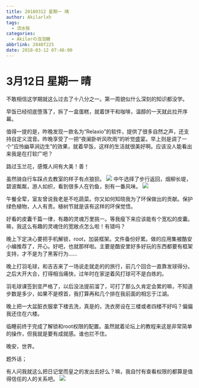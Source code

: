 ```yaml
---
title: 20180312 星期一 晴
author: Akilarlxh
tags:
  - 流水账
categories:
  - Akilarの泡泡糖
abbrlink: 2840f225
date: 2018-03-12 07:46:00
---
```

 # 3月12日 星期一 晴
  
不敢相信这学期就这么过去了十八分之一。第一周貌似什么深刻的知识都没学。

早饭已经彻底堕落了，拆了一盒蛋糕，就着饼干和咖啡，温醇的一天就此拉开序幕。

值得一提的是，昨晚发现一款名为“Relaxio”的软件，提供了很多自然之声，还支持自定义混音。昨晚享受了一把“夜阑卧听风吹雨”的听觉盛宴。早上则是调了一个“应怜幽草涧边生”的效果，就着早饭，这样的生活就很美好啊。应该没人能看出来我是在打软广吧？

路过玉兰花，感慨人间有大美！善！

虽然骑自行车踩点去教室的样子有点狼狈。
![](https://s2.ax1x.com/2019/04/10/ATUIhj.jpg)
中午选择了步行返回，烟柳长堤，碧波粼粼，游人如织，看到很多人在钓鱼，别有一番风味。
![](https://s2.ax1x.com/2019/04/10/ATU73n.jpg)


午餐全荤，室友曾说我老是不吃蔬菜。你又如何知晓我为了环保做出的贡献。保护绿色植物，人人有责。植树节就是该有这样的环保觉悟。

好看的皮囊千篇一律，有趣的灵魂万里挑一。等我瘦下来应该能有个宽松的皮囊。嘛，我这么有趣的灵魂住的宽敞点怎么啦！有错吗？

晚上下定决心要把手机解锁，root，加装框架。文件备份好累。做的应用集被酷安小编推荐了，开心。好吧，也就那样啦。主要是酷安里好多好玩的东西都要有框架支持，才不是为了黑客行为……

晚上打羽毛球，和吉吉来了一场说走就走的的旅行，前几个回合一直靠发球得分。之后大开大合，打得相当痛快，过年时在家逆着风打球可不是白练的。

羽毛球课签到变严格了，以后没法提前溜了，可打了那么久肯定会累的嘛，不知道步数是多少，如果不是榜首，我打算再和几个排在我前面的相忘于江湖。

晚上把一大盆脏衣服拿下楼去洗，真是的，洗衣房设在三楼或者四楼不好吗？偏偏我还住在六楼。

临睡前终于完成了解锁和root权限的配置。虽然就着论坛上的教程来这是非常简单的操作，但我就是要有成就感。谁也拦不住。

晚安，世界。

题外话；

有人问我就这么把日记堂而皇之的发出去好么？嘛，我自忖有查看权限的都算是值得信任的人的关系吧。
![](https://s2.ax1x.com/2019/04/10/ATUT9s.jpg)

